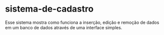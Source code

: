 # sistema-de-cadastro

Esse sistema mostra como funciona a inserção, edição e remoção de dados em um banco de dados através de uma interface simples.
